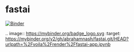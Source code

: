 # fastai 
[![Binder](https://mybinder.org/badge_logo.svg)](https://mybinder.org/v2/gh/abrahamnash/fastai.git/HEAD?urlpath=%2Fvoila%2Frender%2Ffastai-app.ipynb)

.. image:: https://mybinder.org/badge_logo.svg
 :target: https://mybinder.org/v2/gh/abrahamnash/fastai.git/HEAD?urlpath=%2Fvoila%2Frender%2Ffastai-app.ipynb

